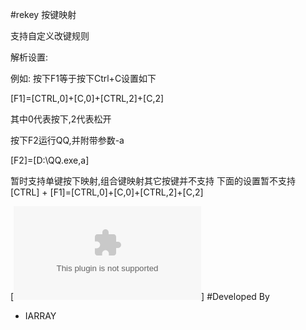 #rekey 按键映射

支持自定义改键规则

解析设置: 

例如: 按下F1等于按下Ctrl+C设置如下

[F1]=[CTRL,0]+[C,0]+[CTRL,2]+[C,2]

其中0代表按下,2代表松开

按下F2运行QQ,并附带参数-a

[F2]=[D:\QQ.exe,a]

暂时支持单键按下映射,组合键映射其它按键并不支持
下面的设置暂不支持
[CTRL] + [F1]=[CTRL,0]+[C,0]+[CTRL,2]+[C,2]

[![程序下载地址](http://files.cnblogs.com/files/fornet/rekey.zip)]
#Developed By

* IARRAY
  

